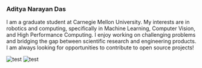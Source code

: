 ### Aditya Narayan Das

I am a graduate student at Carnegie Mellon University. My interests are in robotics and computing, specifically in Machine Learning, Computer Vision, and High Performance Computing. I enjoy working on challenging problems and bridging the gap between scientific research and engineering products. I am always looking for opportunities to contribute to open source projects!

![test](https://i.pinimg.com/originals/e6/80/2d/e6802d9c0538e25efed9d1cdf3414af9.gif)
![test](https://66.media.tumblr.com/11ebcfd6f503c64033dd3b47dd77efd6/tumblr_mt0hkh9Bsu1rzek2wo1_1280.gif)
